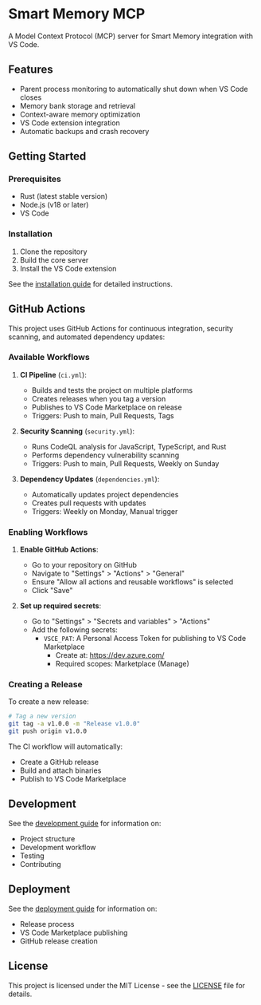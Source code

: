 # Smart Memory MCP

A Model Context Protocol (MCP) server for Smart Memory integration with VS Code.

## Features

- Parent process monitoring to automatically shut down when VS Code closes
- Memory bank storage and retrieval
- Context-aware memory optimization
- VS Code extension integration
- Automatic backups and crash recovery

## Getting Started

### Prerequisites

- Rust (latest stable version)
- Node.js (v18 or later)
- VS Code

### Installation

1. Clone the repository
2. Build the core server
3. Install the VS Code extension

See the [installation guide](docs/installation-guide.md) for detailed instructions.

## GitHub Actions

This project uses GitHub Actions for continuous integration, security scanning, and automated dependency updates:

### Available Workflows

1. **CI Pipeline** (`ci.yml`):
   - Builds and tests the project on multiple platforms
   - Creates releases when you tag a version
   - Publishes to VS Code Marketplace on release
   - Triggers: Push to main, Pull Requests, Tags

2. **Security Scanning** (`security.yml`):
   - Runs CodeQL analysis for JavaScript, TypeScript, and Rust
   - Performs dependency vulnerability scanning
   - Triggers: Push to main, Pull Requests, Weekly on Sunday

3. **Dependency Updates** (`dependencies.yml`):
   - Automatically updates project dependencies
   - Creates pull requests with updates
   - Triggers: Weekly on Monday, Manual trigger

### Enabling Workflows

1. **Enable GitHub Actions**:
   - Go to your repository on GitHub
   - Navigate to "Settings" > "Actions" > "General"
   - Ensure "Allow all actions and reusable workflows" is selected
   - Click "Save"

2. **Set up required secrets**:
   - Go to "Settings" > "Secrets and variables" > "Actions"
   - Add the following secrets:
     - `VSCE_PAT`: A Personal Access Token for publishing to VS Code Marketplace
       - Create at: https://dev.azure.com/
       - Required scopes: Marketplace (Manage)

### Creating a Release

To create a new release:

```bash
# Tag a new version
git tag -a v1.0.0 -m "Release v1.0.0"
git push origin v1.0.0
```

The CI workflow will automatically:
- Create a GitHub release
- Build and attach binaries
- Publish to VS Code Marketplace

## Development

See the [development guide](docs/development-guide.md) for information on:
- Project structure
- Development workflow
- Testing
- Contributing

## Deployment

See the [deployment guide](docs/deployment-guide.md) for information on:
- Release process
- VS Code Marketplace publishing
- GitHub release creation

## License

This project is licensed under the MIT License - see the [LICENSE](license.md) file for details.
